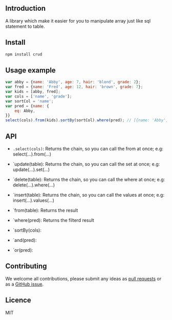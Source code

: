 ## Introduction
A library which make it easier for you to manipulate array just like sql statement to table.


## Install

```bash
npm install crud
```

## Usage example
```js
var abby = {name: 'Abby', age: 7, hair: 'blond', grade: 2};
var fred = {name: 'Fred', age: 12, hair: 'brown', grade: 7};
var kids = [abby, fred];
var cols = ['name', 'grade'];
var sortCol = 'name';
var pred = {name: {
	eq: Abby,
}}
select(cols).from(kids).sortBy(sortCol).where(pred); // [{name: 'Abby', age: 7}]
```
## API
- `.select(cols)`: 
Returns the chain, so you can call the from at once; e.g: select(...).from(...)

- `update(table):
Returns the chain, so you can call the set at once; e.g: update(...).set(...)

- `delete(table):
Returns the chain, so you can call the where at once; e.g: delete(...).where(...)

- `insert(table):
Returns the chain, so you can call the values at once; e.g: insert(...).values(...)

- `from(table):
Returns the result

- `where(pred):
Returns the filterd result

- `sortBy(cols):

- `and(pred):

- `or(pred):

## Contributing

We welcome all contributions, please submit any ideas as [pull requests](https://github.com/azl397985856/CRUD/pulls) or as a [GitHub issue](https://github.com/azl397985856/CRUD/issues).
## Licence
MIT
